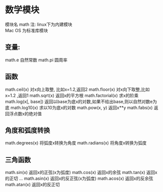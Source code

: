 # 数学模块

模块名 math
注:
  linux下为内建模块    
  Mac OS 为标准库模块

## 变量:

math.e  自然常数
math.pi 圆周率

## 函数

math.ceil(x)   对x向上取整, 比如x=1.2,返回2
math.floor(x)  对x向下取整,比如x=1.2 ,返回1
math.sqrt(x)   返回x的平方根
math.factorial(x) 求x的阶乘
math.log(x[, base])  返回以base为底x的对数,如果不给出base,则以自然对数e为底
math.log10(x) 求以10为底x的对数
math.pow(x, y)  返回x**y
math.fabs(x)    返回浮点数x的绝对值

## 角度和弧度转换

math.degrees(x)  将弧度x转换为角度
math.radians(x)  将角度x转换为弧度

## 三角函数

math.sin(x)  返回x的正弦(x为弧度)
math.cos(x)  返回x的余弦
math.tan(x)  返回x的正切
...
math.asin(x)  返回x的反正弦(x为弧度)
math.acos(x)  返回x的反余弦
math.atan(x)  返回x的反正切